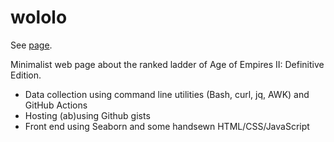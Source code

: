 # wololo

See [page](https://tlgs.github.io/wololo).

Minimalist web page about the ranked ladder of Age of Empires II: Definitive Edition.

- Data collection using command line utilities (Bash, curl, jq, AWK) and GitHub Actions
- Hosting (ab)using Github gists
- Front end using Seaborn and some handsewn HTML/CSS/JavaScript

